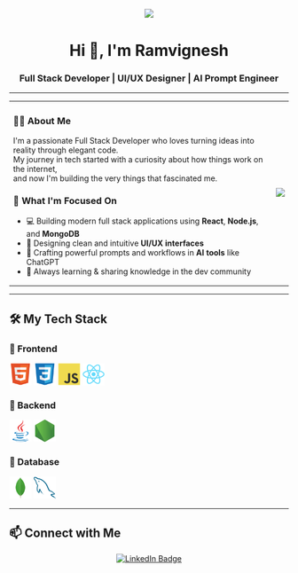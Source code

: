 <!-- Banner with reduced height -->
<!-- Banner with reduced height only -->
<p align="center">
  <img src="https://miro.medium.com/v2/resize:fit:4800/format:webp/0*x4rQFjfi0iK3gS1T.gif" height="500" />
</p>


<h1 align="center">Hi 👋, I'm Ramvignesh</h1>
<h3 align="center">Full Stack Developer | UI/UX Designer | AI Prompt Engineer</h3>

---

<!-- About + GIF side by side -->
<table>
  <tr>
    <td>

### 🙋‍♂️ About Me

I'm a passionate Full Stack Developer who loves turning ideas into reality through elegant code.  
My journey in tech started with a curiosity about how things work on the internet,  
and now I'm building the very things that fascinated me.

### 🎯 What I'm Focused On

- 💻 Building modern full stack applications using **React**, **Node.js**, and **MongoDB**
- 🎨 Designing clean and intuitive **UI/UX interfaces**
- 🤖 Crafting powerful prompts and workflows in **AI tools** like ChatGPT
- 🌱 Always learning & sharing knowledge in the dev community

</td>
    <td>
      <img src="https://user-images.githubusercontent.com/74038190/229223263-cf2e4b07-2615-4f87-9c38-e37600f8381a.gif" width="350"/>
    </td>
  </tr>
</table>

---

## 🛠️ My Tech Stack

### 🎨 Frontend
<p align="left">
  <img src="https://raw.githubusercontent.com/devicons/devicon/master/icons/html5/html5-original.svg" alt="HTML" width="40"/>
  <img src="https://raw.githubusercontent.com/devicons/devicon/master/icons/css3/css3-original.svg" alt="CSS" width="40"/>
  <img src="https://raw.githubusercontent.com/devicons/devicon/master/icons/javascript/javascript-original.svg" alt="JavaScript" width="40"/>
  <img src="https://raw.githubusercontent.com/devicons/devicon/master/icons/react/react-original.svg" alt="React" width="40"/>
</p>

### 🧩 Backend
<p align="left">
  <img src="https://raw.githubusercontent.com/devicons/devicon/master/icons/java/java-original.svg" alt="Java" width="40"/>
  <img src="https://raw.githubusercontent.com/devicons/devicon/master/icons/nodejs/nodejs-original.svg" alt="Node.js" width="40"/>
</p>

### 💾 Database
<p align="left">
  <img src="https://raw.githubusercontent.com/devicons/devicon/master/icons/mongodb/mongodb-original.svg" alt="MongoDB" width="40"/>
  <img src="https://raw.githubusercontent.com/devicons/devicon/master/icons/mysql/mysql-original.svg" alt="MySQL" width="40"/>
</p>

---

## 📫 Connect with Me

<p align="center">
  <a href="https://www.linkedin.com/in/ram-vignesh-8b3a80291/" target="_blank">
    <img src="https://img.shields.io/badge/LinkedIn-blue?style=for-the-badge&logo=linkedin&logoColor=white" alt="LinkedIn Badge"/>
  </a>
</p>
